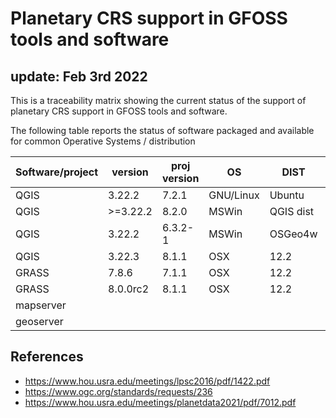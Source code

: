 # Planetary CRS support in GFOSS tools and software
## update: Feb 3rd 2022

This is a traceability matrix showing the current status of the support of planetary CRS support in GFOSS tools and software.

The following table reports the status of software packaged and available for common Operative Systems / distribution

Software/project | version  | proj version | OS       | DIST     | IAU 2015 | reporter  
-----------------|----------|--------------|----------|----------|----------|------
QGIS             | 3.22.2   | 7.2.1        | GNU/Linux| Ubuntu   |  NO      | afrigeri
QGIS             | >=3.22.2 | 8.2.0        | MSWin    | QGIS dist|  YES     | thareUSGS
QGIS             | 3.22.2   | 6.3.2-1      | MSWin    | OSGeo4w  |  NO      | afrigeri
QGIS             | 3.22.3   | 8.1.1        | OSX      | 12.2     |  NO      | afrigeri
GRASS            | 7.8.6    | 7.1.1        | OSX      | 12.2     |  NO      | afrigeri
GRASS            | 8.0.0rc2 | 8.1.1        | OSX      | 12.2     |  NO      | afrigeri
mapserver        |          |              |          |          |          |
geoserver        |          |              |          |          |          |


## References

* https://www.hou.usra.edu/meetings/lpsc2016/pdf/1422.pdf
* https://www.ogc.org/standards/requests/236
* https://www.hou.usra.edu/meetings/planetdata2021/pdf/7012.pdf


